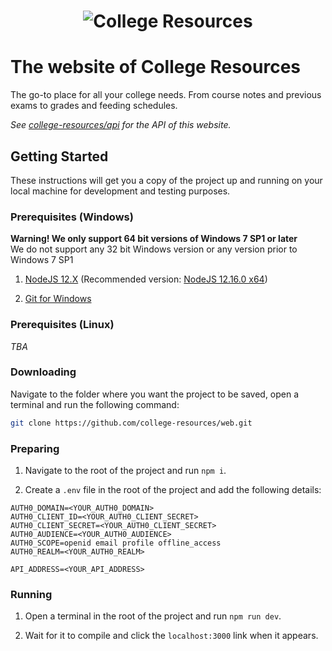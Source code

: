 # <p align="center">![College Resources](https://cdn.discordapp.com/attachments/605735460635148319/624586733647953941/cr.png)</p>

# The website of College Resources

The go-to place for all your college needs. From course notes and previous exams to grades and feeding schedules.

*See [college-resources/api](https://github.com/college-resources/api) for the API of this website.*

## Getting Started

These instructions will get you a copy of the project up and running on your local machine for development and testing purposes.

### Prerequisites (Windows)

**Warning! We only support 64 bit versions of Windows 7 SP1 or later**<br/>
We do not support any 32 bit Windows version or any version prior to Windows 7 SP1 

1. [NodeJS 12.X](https://nodejs.org/dist/latest-v12.x)
(Recommended version: [NodeJS 12.16.0 x64](https://nodejs.org/dist/v12.16.3/node-v12.16.3-x64.msi))

2. [Git for Windows](https://git-scm.com/download/win)

### Prerequisites (Linux)

*TBA*

### Downloading

Navigate to the folder where you want the project to be saved, open a terminal and run the following command:
```bash
git clone https://github.com/college-resources/web.git
```

### Preparing

1. Navigate to the root of the project and run `npm i`.

2. Create a `.env` file in the root of the project and add the following details:

```dotenv
AUTH0_DOMAIN=<YOUR_AUTH0_DOMAIN>
AUTH0_CLIENT_ID=<YOUR_AUTH0_CLIENT_SECRET>
AUTH0_CLIENT_SECRET=<YOUR_AUTH0_CLIENT_SECRET>
AUTH0_AUDIENCE=<YOUR_AUTH0_AUDIENCE>
AUTH0_SCOPE=openid email profile offline_access
AUTH0_REALM=<YOUR_AUTH0_REALM>

API_ADDRESS=<YOUR_API_ADDRESS>
```

### Running

1. Open a terminal in the root of the project and run `npm run dev`.

2. Wait for it to compile and click the `localhost:3000` link when it appears.
